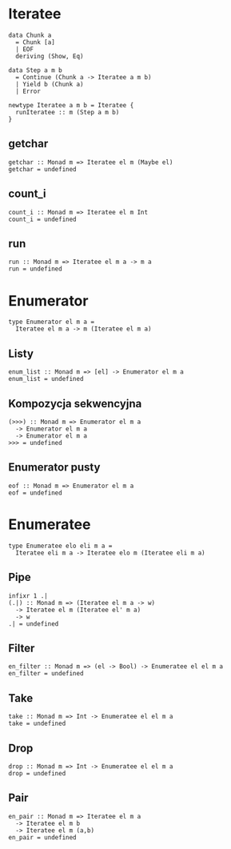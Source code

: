 # Iteratee

~~~~ {.haskell}
data Chunk a
  = Chunk [a]
  | EOF
  deriving (Show, Eq)

data Step a m b
  = Continue (Chunk a -> Iteratee a m b)
  | Yield b (Chunk a)
  | Error

newtype Iteratee a m b = Iteratee {
  runIteratee :: m (Step a m b)
}
~~~~

## getchar

~~~~ {.haskell}
getchar :: Monad m => Iteratee el m (Maybe el)
getchar = undefined
~~~~

## count_i
~~~~ {.haskell}
count_i :: Monad m => Iteratee el m Int
count_i = undefined
~~~~

## run
~~~~ {.haskell}
run :: Monad m => Iteratee el m a -> m a
run = undefined
~~~~

# Enumerator
~~~~ {.haskell}
type Enumerator el m a =
  Iteratee el m a -> m (Iteratee el m a)
~~~~

## Listy
~~~~ {.haskell}
enum_list :: Monad m => [el] -> Enumerator el m a
enum_list = undefined
~~~~

## Kompozycja sekwencyjna
~~~~ {.haskell}
(>>>) :: Monad m => Enumerator el m a
  -> Enumerator el m a
  -> Enumerator el m a
>>> = undefined
~~~~

## Enumerator pusty
~~~~ {.haskell}
eof :: Monad m => Enumerator el m a
eof = undefined
~~~~

# Enumeratee
~~~~ {.haskell}
type Enumeratee elo eli m a =
  Iteratee eli m a -> Iteratee elo m (Iteratee eli m a)
~~~~

## Pipe
~~~~ {.haskell}
infixr 1 .|
(.|) :: Monad m => (Iteratee el m a -> w)
  -> Iteratee el m (Iteratee el' m a)
  -> w
.| = undefined
~~~~

## Filter
~~~~ {.haskell}
en_filter :: Monad m => (el -> Bool) -> Enumeratee el el m a
en_filter = undefined
~~~~

## Take
~~~~ {.haskell}
take :: Monad m => Int -> Enumeratee el el m a
take = undefined
~~~~

## Drop
~~~~ {.haskell}
drop :: Monad m => Int -> Enumeratee el el m a
drop = undefined
~~~~

## Pair
~~~~ {.haskell}
en_pair :: Monad m => Iteratee el m a
  -> Iteratee el m b
  -> Iteratee el m (a,b)
en_pair = undefined
~~~~
